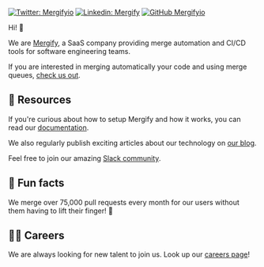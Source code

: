 [![Twitter: Mergifyio](https://img.shields.io/twitter/follow/Mergifyio?style=social)](https://twitter.com/Mergifyio)
[![Linkedin: Mergify](https://img.shields.io/badge/-Mergify-blue?style=flat-square&logo=Linkedin&logoColor=white&link=https://www.linkedin.com/company/mergify/)](https://www.linkedin.com/company/mergify/)
[![GitHub Mergifyio](https://img.shields.io/github/followers/mergifyio?label=follow%20Mergifyio&style=social)](https://github.com/Mergifyio)

Hi! 👋

We are [Mergify](https://mergify.com), a SaaS company providing merge automation and CI/CD tools for software engineering teams.

If you are interested in merging automatically your code and using merge queues, [check us out](https://mergify.com).

## 👩‍ Resources

If you're curious about how to setup Mergify and how it works, you can read our [documentation](https://docs.mergify.com).

We also regularly publish exciting articles about our technology on [our blog](https://blog.mergify.com).

Feel free to join our amazing [Slack community](https://slack.mergify.com/).

## 🍿 Fun facts

We merge over 75,000 pull requests every month for our users without them having to lift their finger! 🦾

## 👩‍💻 Careers

We are always looking for new talent to join us. Look up our [careers page](https://careers.mergify.com)!
